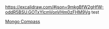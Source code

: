 https://excalidraw.com/#json=9mkgBfW2gHfW-oddR5BSU,GOTxYlcmVonVHm0zFHM9Vg
test

[Mongo Compass](https://www.mongodb.com/try/download/compass)
